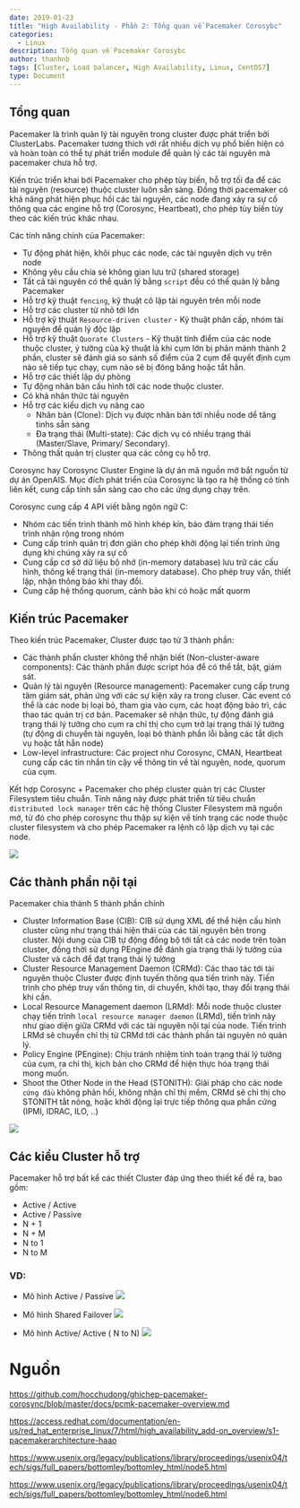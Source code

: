 ```yaml
---
date: 2019-01-23
title: "High Availability - Phần 2: Tổng quan về Pacemaker Corosybc"
categories:
  - Linux
description: Tổng quan về Pacemaker Corosybc
author: thanhnb
tags: [Cluster, Load balancer, High Availability, Linux, CentOS7]
type: Document
---
```


## Tổng quan
Pacemaker là trình quản lý tài nguyên trong cluster được phát triển bởi ClusterLabs. Pacemaker tương thích với rất nhiều dịch vụ phổ biến hiện có và hoàn toàn có thể tự phát triển module để quản lý các tài nguyên mà pacemaker chưa hỗ trợ.

Kiến trúc triển khai bới Pacemaker cho phép tùy biến, hỗ trợ tối đa để các tài nguyên (resource) thuộc cluster luôn sẵn sàng. Đồng thời pacemaker có khả năng phát hiện phục hồi các tài nguyên, các node đang xảy ra sự cố thông qua các engine hỗ trợ (Corosync, Heartbeat), cho phép tùy biến tùy theo các kiến trúc khác nhau.

Các tính năng chính của Pacemaker:
- Tự động phát hiện, khôi phục các node, các tài nguyên dịch vụ trên node
- Không yêu cầu chia sẻ không gian lưu trữ (shared storage)
- Tất cả tài nguyên có thể quản lý bằng `script` đều có thể quản lý bằng Pacemaker
- Hỗ trợ kỹ thuật `fencing`, kỹ thuật cô lập tài nguyên trên mỗi node
- Hỗ trợ các cluster từ nhỏ tới lớn
- Hỗ trợ kỹ thuật `Resource-driven cluster` - Kỹ thuật phân cấp, nhóm tài nguyên để quản lý độc lập
- Hỗ trợ kỹ thuật `Quorate Clusters` - Kỹ thuật tính điểm của các node thuộc cluster, ý tưởng của kỹ thuật là khi cụm lớn bị phân mảnh thành 2 phần, cluster sẽ đánh giá so sánh số điểm của 2 cụm để quyết định cụm nào sẽ tiếp tục chạy, cụm nào sẽ bị đóng băng hoặc tắt hẳn.
- Hỗ trợ các thiết lập dự phòng
- Tự động nhân bản cấu hình tới các node thuộc cluster.
- Có khả nhân thức tài nguyên
- Hỗ trợ các kiểu dịch vụ nâng cao
  - Nhân bản (Clone): Dịch vụ được nhân bản tới nhiều node dể tăng tinhs sẵn sàng
  - Đa trạng thái (Multi-state): Các dịch vụ có nhiều trạng thái (Master/Slave, Primary/ Secondary).
- Thông thất quản trị cluster qua các công cụ hỗ trợ.

Corosync hay Corosync Cluster Engine là dự án mã nguồn mở bắt nguồn từ dự án OpenAIS. Mục đích phát triển của Corosync là tạo ra hệ thống có tính liên kết, cung cấp tính sẵn sàng cao cho các ứng dụng chạy trên.

Corosync cung cấp 4 API viết bằng ngôn ngữ C:
- Nhóm các tiến trình thành mô hình khép kín, bảo đảm trạng thái tiến trình nhân rộng trong nhóm
- Cung cấp trình quản trị đơn giản cho phép khởi động lại tiến trình ứng dụng khi chúng xảy ra sự cố
- Cung cấp cơ sở dữ liệu bộ nhớ (in-memory database) lưu trữ các cấu hình, thông kế trạng thái (in-memory database). Cho phép truy vấn, thiết lập, nhận thông báo khi thay đổi.
- Cung cấp hệ thống quorum, cảnh bảo khi có hoặc mất quorm

## Kiến trúc Pacemaker
Theo kiến trúc Pacemaker, Cluster được tạo từ 3 thành phần:
- Các thành phần cluster không thể nhận biết (Non-cluster-aware components): Các thành phần được script hóa để có thể tắt, bật, giám sát.
- Quản lý tài nguyên (Resource management): Pacemaker cung cấp trung tâm giám sát, phản ứng với các sự kiện xảy ra trong cluser. Các event có thể là các node bị loại bỏ, tham gia vào cụm, các hoạt động bảo trì, các thao tác quản trị cơ bản. Pacemaker sẽ nhận thức, tự động đánh giá trạng thái lý tưởng cho cụm ra chỉ thị cho cụm trở lại trạng thái lý tưởng (tự động di chuyển tài nguyên, loại bỏ thành phần lỗi bằng các tắt dịch vụ hoặc tắt hẳn node)
- Low-level infrastructure: Các project như Corosync, CMAN, Heartbeat cung cấp các tin nhắn tin cậy về thông tin về tài nguyên, node, quorum của cụm.

Kết hợp Corosync + Pacemaker cho phép cluster quản trị các Cluster Filesystem tiêu chuẩn. Tính năng này được phát triển từ tiêu chuẩn `distributed lock manager` trên các hệ thống Cluster Filesystem mã nguồn mở, từ đó cho phép corosync thu thập sự kiện về tính trạng các node thuộc cluster filesystem và cho phép Pacemaker ra lệnh cô lập dịch vụ tại các node.

![](/images/img-pacemaker-overview/pic1.png)

## Các thành phần nội tại
Pacemaker chia thành 5 thành phần chính
- Cluster Information Base (CIB): CIB sử dụng XML để thể hiện cấu hình cluster cũng như trạng thái hiện thái của các tài nguyên bên trong cluster. Nội dung của CIB tự động đồng bộ tới tất cả các node trên toàn cluster, đồng thời sử dụng PEngine để đánh gía trạng thái lý tưởng của Cluster và cách để đạt trạng thái lý tưởng
- Cluster Resource Management Daemon (CRMd): Các thao tác tới tài nguyên thuộc Cluster được định tuyến thông qua tiến trình này. Tiến trình cho phép truy vấn thông tin, di chuyển, khởi tạo, thay đổi trạng thái khi cần. 
- Local Resource Management daemon (LRMd): Mỗi node thuộc cluster chạy tiến trình `local resource manager daemon` (LRMd), tiến trình này như giao diện giữa CRMd với các tài nguyên nội tại của node. Tiến trình LRMd sẽ chuyển chỉ thị từ CRMd tới các thành phần tài nguyên nó quản lý.
- Policy Engine (PEngine): Chịu tránh nhiệm tính toán trạng thái lý tưởng của cụm, ra chỉ thị, kịch bản cho CRMd để hiện thực hóa trạng thái mong muốn.
- Shoot the Other Node in the Head (STONITH): Giải pháp cho các node `cứng đầu` không phản hồi, không nhận chỉ thị mềm, CRMd sẽ chỉ thị cho STONITH tắt nóng, hoặc khởi động lại trực tiếp thông qua phần cứng (IPMI, IDRAC, ILO, ..)

![](/images/img-pacemaker-overview/pic2.png)


## Các kiểu Cluster hỗ trợ
Pacemaker hỗ trợ bất kể các thiết Cluster đáp ứng theo thiết kế đề ra, bao gồm:
- Active / Active
- Active / Passive
- N + 1
- N + M
- N to 1
- N to M

### VD:
- Mô hình Active / Passive
  ![](/images/img-pacemaker-overview/pic3.png)
  
- Mô hình Shared Failover
  ![](/images/img-pacemaker-overview/pic4.png)

- Mô hình Active/ Active ( N to N)
  ![](/images/img-pacemaker-overview/pic5.png)

# Nguồn

https://github.com/hocchudong/ghichep-pacemaker-corosync/blob/master/docs/pcmk-pacemaker-overview.md

https://access.redhat.com/documentation/en-us/red_hat_enterprise_linux/7/html/high_availability_add-on_overview/s1-pacemakerarchitecture-haao

https://www.usenix.org/legacy/publications/library/proceedings/usenix04/tech/sigs/full_papers/bottomley/bottomley_html/node5.html

https://www.usenix.org/legacy/publications/library/proceedings/usenix04/tech/sigs/full_papers/bottomley/bottomley_html/node6.html

